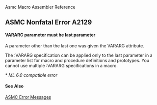 Asmc Macro Assembler Reference

## ASMC Nonfatal Error A2129

#### VARARG parameter must be last parameter

A parameter other than the last one was given the VARARG attribute.

The :VARARG specification can be applied only to the last parameter in a parameter list for macro and procedure definitions and prototypes. You cannot use multiple :VARARG specifications in a macro.

_* ML 6.0 compatible error_

#### See Also

[ASMC Error Messages](readme.md)